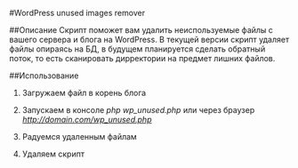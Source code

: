 #WordPress unused images remover

##Описание
Скрипт поможет вам удалить неиспользуемые файлы с вашего сервера и блога на WordPress.
В текущей версии скрипт удаляет файлы опираясь на БД, в будущем планируется сделать обратный поток, то есть сканировать дирректории на предмет лишних файлов.

##Использование
1. Загружаем файл в корень блога
2. Запускаем в консоле
	*php wp_unused.php*
	или через браузер
	*http://domain.com/wp_unused.php*

3. Радуемся удаленным файлам
4. Удаляем скрипт
